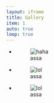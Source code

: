 ```yaml
---
layout: iframe
title: Gallery
item: 1
auto: true
loop: true
---
```

* <figure> <img src="../gallery/1.jpg" alt = "haha"> <figcaption>assa</figcaption> </figure>
* <figure> <img src="../gallery/2.jpg" alt = "lol"> <figcaption>assa</figcaption> </figure>
* <figure> <img src="../gallery/3.jpg" alt = "lol"> <figcaption>assa</figcaption> </figure>
